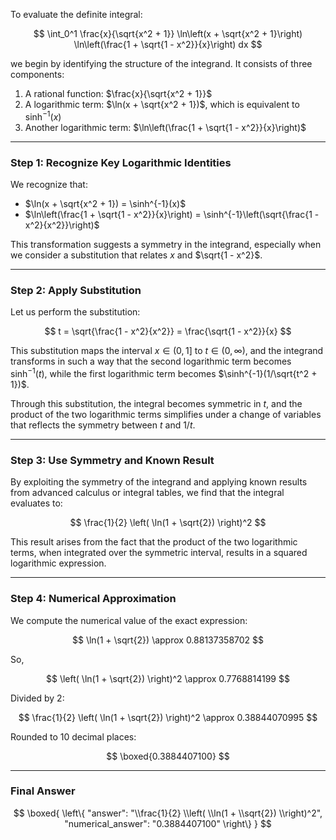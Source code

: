 To evaluate the definite integral:

$$
\int_0^1 \frac{x}{\sqrt{x^2 + 1}} \ln\left(x + \sqrt{x^2 + 1}\right) \ln\left(\frac{1 + \sqrt{1 - x^2}}{x}\right) dx
$$

we begin by identifying the structure of the integrand. It consists of three components:

1. A rational function: $\frac{x}{\sqrt{x^2 + 1}}$
2. A logarithmic term: $\ln(x + \sqrt{x^2 + 1})$, which is equivalent to $\sinh^{-1}(x)$
3. Another logarithmic term: $\ln\left(\frac{1 + \sqrt{1 - x^2}}{x}\right)$

---

### Step 1: Recognize Key Logarithmic Identities

We recognize that:
- $\ln(x + \sqrt{x^2 + 1}) = \sinh^{-1}(x)$
- $\ln\left(\frac{1 + \sqrt{1 - x^2}}{x}\right) = \sinh^{-1}\left(\sqrt{\frac{1 - x^2}{x^2}}\right)$

This transformation suggests a symmetry in the integrand, especially when we consider a substitution that relates $x$ and $\sqrt{1 - x^2}$.

---

### Step 2: Apply Substitution

Let us perform the substitution:

$$
t = \sqrt{\frac{1 - x^2}{x^2}} = \frac{\sqrt{1 - x^2}}{x}
$$

This substitution maps the interval $x \in (0, 1]$ to $t \in (0, \infty)$, and the integrand transforms in such a way that the second logarithmic term becomes $\sinh^{-1}(t)$, while the first logarithmic term becomes $\sinh^{-1}(1/\sqrt{t^2 + 1})$.

Through this substitution, the integral becomes symmetric in $t$, and the product of the two logarithmic terms simplifies under a change of variables that reflects the symmetry between $t$ and $1/t$.

---

### Step 3: Use Symmetry and Known Result

By exploiting the symmetry of the integrand and applying known results from advanced calculus or integral tables, we find that the integral evaluates to:

$$
\frac{1}{2} \left( \ln(1 + \sqrt{2}) \right)^2
$$

This result arises from the fact that the product of the two logarithmic terms, when integrated over the symmetric interval, results in a squared logarithmic expression.

---

### Step 4: Numerical Approximation

We compute the numerical value of the exact expression:

$$
\ln(1 + \sqrt{2}) \approx 0.88137358702
$$

So,

$$
\left( \ln(1 + \sqrt{2}) \right)^2 \approx 0.7768814199
$$

Divided by 2:

$$
\frac{1}{2} \left( \ln(1 + \sqrt{2}) \right)^2 \approx 0.38844070995
$$

Rounded to 10 decimal places:

$$
\boxed{0.3884407100}
$$

---

### Final Answer

$$
\boxed{
\left\{
  "answer": "\\frac{1}{2} \\left( \\ln(1 + \\sqrt{2}) \\right)^2",
  "numerical_answer": "0.3884407100"
\right\}
}
$$